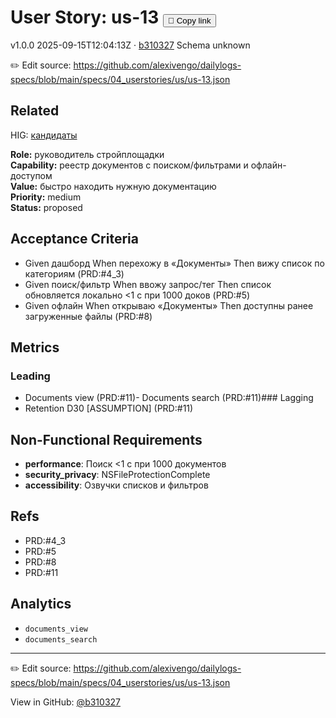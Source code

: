 # User Story: us-13 <button class="copy-link" aria-label="Copy page link" onclick="window.spechubCopyLink && window.spechubCopyLink()">🔗 Copy link</button>

<p class="badges">
  <span class="badge version">v1.0.0</span>
  <span class="badge build">2025-09-15T12:04:13Z · <a href="https://github.com/alexivengo/dailylogs-specs/commit/b310327" target="_blank" rel="noopener" class="sha">b310327</a></span>
  <span class="badge schema unknown">Schema unknown</span>
</p>

✏️ Edit source: https://github.com/alexivengo/dailylogs-specs/blob/main/specs/04_userstories/us/us-13.json
## Related
<p>
</p>
HIG: <span class="chip"><a href="../hig/us-13.md">кандидаты</a></span>

**Role:** руководитель стройплощадки  
**Capability:** реестр документов с поиском/фильтрами и офлайн-доступом  
**Value:** быстро находить нужную документацию  
**Priority:** medium  
**Status:** proposed

## Acceptance Criteria
- Given дашборд When перехожу в «Документы» Then вижу список по категориям (PRD:#4_3)
- Given поиск/фильтр When ввожу запрос/тег Then список обновляется локально <1 с при 1000 доков (PRD:#5)
- Given офлайн When открываю «Документы» Then доступны ранее загруженные файлы (PRD:#8)

## Metrics
### Leading
- Documents view (PRD:#11)- Documents search (PRD:#11)### Lagging
- Retention D30 [ASSUMPTION] (PRD:#11)
## Non-Functional Requirements
- **performance**: Поиск <1 с при 1000 документов
- **security_privacy**: NSFileProtectionComplete
- **accessibility**: Озвучки списков и фильтров

## Refs
- PRD:#4_3
- PRD:#5
- PRD:#8
- PRD:#11

## Analytics
- `documents_view`
- `documents_search`

---
✏️ Edit source: https://github.com/alexivengo/dailylogs-specs/blob/main/specs/04_userstories/us/us-13.json

<p class="page-meta">
  View in GitHub: <a href="https://github.com/alexivengo/dailylogs-specs/commit/b310327" target="_blank" rel="noopener">@b310327</a></p>